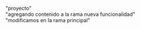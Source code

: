 "proyecto"  
"agregando contenido a la rama nueva funcionalidad"  
"modificamos en la rama principal"  
